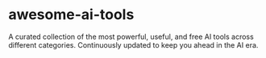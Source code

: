 # awesome-ai-tools
A curated collection of the most powerful, useful, and free AI tools across different categories. Continuously updated to keep you ahead in the AI era.
